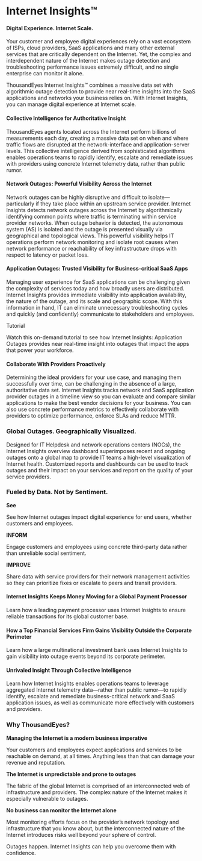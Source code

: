 # Internet Insights™

#### Digital Experience. Internet Scale.

Your customer and employee digital experiences rely on a vast ecosystem of ISPs, cloud providers, SaaS applications and many other external services that are critically dependent on the Internet. Yet, the complex and interdependent nature of the Internet makes outage detection and troubleshooting performance issues extremely difficult, and no single enterprise can monitor it alone.

ThousandEyes Internet Insights™ combines a massive data set with algorithmic outage detection to provide near real-time insights into the SaaS applications and networks your business relies on. With Internet Insights, you can manage digital experience at Internet scale.

#### Collective Intelligence for Authoritative Insight

ThousandEyes agents located across the Internet perform billions of measurements each day, creating a massive data set on when and where traffic flows are disrupted at the network-interface and application-server levels. This collective intelligence derived from sophisticated algorithms enables operations teams to rapidly identify, escalate and remediate issues with providers using concrete Internet telemetry data, rather than public rumor.

#### Network Outages: Powerful Visibility Across the Internet

Network outages can be highly disruptive and difficult to isolate—particularly if they take place within an upstream service provider. Internet Insights detects network outages across the Internet by algorithmically identifying common points where traffic is terminating within service provider networks. When outage behavior is detected, the autonomous system (AS) is isolated and the outage is presented visually via geographical and topological views. This powerful visibility helps IT operations perform network monitoring and isolate root causes when network performance or reachability of key infrastructure drops with respect to latency or packet loss.

#### Application Outages: Trusted ​​Visibility for Business-critical SaaS Apps

Managing user experience for SaaS applications can be challenging given the complexity of services today and how broadly users are distributed. Internet Insights provides immediate visibility into application availability, the nature of the outage, and its scale and geographic scope. With this information in hand, IT can eliminate unnecessary troubleshooting cycles and quickly (and confidently) communicate to stakeholders and employees.

Tutorial

Watch this on-demand tutorial to see how Internet Insights: Application Outages provides near real-time insight into outages that impact the apps that power your workforce.

#### Collaborate With Providers Proactively

Determining the ideal providers for your use case, and managing them successfully over time, can be challenging in the absence of a large, authoritative data set. Internet Insights tracks network and SaaS application provider outages in a timeline view so you can evaluate and compare similar applications to make the best vendor decisions for your business. You can also use concrete performance metrics to effectively collaborate with providers to optimize performance, enforce SLAs and reduce MTTR.

### Global Outages. Geographically Visualized.

Designed for IT Helpdesk and network operations centers (NOCs), the Internet Insights overview dashboard superimposes recent and ongoing outages onto a global map to provide IT teams a high-level visualization of Internet health. Customized reports and dashboards can be used to track outages and their impact on your services and report on the quality of your service providers.

### Fueled by Data. Not by Sentiment.

**See**

See how Internet outages impact digital experience for end users, whether customers and employees.

**INFORM**

Engage customers and employees using concrete third-party data rather than unreliable social sentiment.

**IMPROVE**

Share data with service providers for their network management activities so they can prioritize fixes or escalate to peers and transit providers.

#### Internet Insights Keeps Money Moving for a Global Payment Processor

Learn how a leading payment processor uses Internet Insights to ensure reliable transactions for its global customer base.

#### How a Top Financial Services Firm Gains Visibility Outside the Corporate Perimeter

Learn how a large multinational investment bank uses Internet Insights to gain visibility into outage events beyond its corporate perimeter.

#### Unrivaled Insight Through Collective Intelligence

Learn how Internet Insights enables operations teams to leverage aggregated Internet telemetry data—rather than public rumor—to rapidly identify, escalate and remediate business-critical network and SaaS application issues, as well as communicate more effectively with customers and providers.

### Why ThousandEyes?

**Managing the Internet is a modern business imperative**

Your customers and employees expect applications and services to be reachable on demand, at all times. Anything less than that can damage your revenue and reputation.

**The Internet is unpredictable and prone to outages**

The fabric of the global Internet is comprised of an interconnected web of infrastructure and providers. The complex nature of the Internet makes it especially vulnerable to outages.

**No business can monitor the Internet alone**

Most monitoring efforts focus on the provider’s network topology and infrastructure that you know about, but the interconnected nature of the Internet introduces risks well beyond your sphere of control.

Outages happen. Internet Insights can help you overcome them with confidence.
